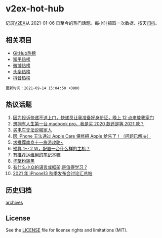 # v2ex-hot-hub

 记录[V2EX](https://www.v2ex.com/)从 2021-01-06 日至今的热门话题。每小时抓取一次数据，按天[归档](archives)。
 
 ## 相关项目

- [GitHub热榜](https://github.com/snaildev/github-hot-hub)
- [知乎热榜](https://github.com/snaildev/zhihu-hot-hub)
- [微博热榜](https://github.com/snaildev/weibo-hot-hub)
- [头条热榜](https://github.com/snaildev/toutiao-hot-hub)
- [抖音热榜](https://github.com/snaildev/douyin-hot-hub)


 `更新时间：2021-09-14 15:04:50 +0800`

## 热议话题

1. [因为投诉快递不送上门，快递员让我准备好身份证，晚上 12 点来敲我家门](https://www.v2ex.com/t/801603)
1. [想拥有人生第一台 macbook pro，我是买 2020 款还是等 2021 款？](https://www.v2ex.com/t/801689)
1. [买电车无法说服家人](https://www.v2ex.com/t/801685)
1. [因 iPhone 无法通过 Apple Care 保修把 Apple 给告了！（问题已解决）](https://www.v2ex.com/t/801625)
1. [求推荐南京十一旅游攻略~](https://www.v2ex.com/t/801666)
1. [预算 1～ 2 W，配置一台什么样的主机？](https://www.v2ex.com/t/801675)
1. [有推荐运维用的笔记本嘛](https://www.v2ex.com/t/801676)
1. [华擎粉转黑](https://www.v2ex.com/t/801680)
1. [有什么小众的语言或框架,是值得学习 ?](https://www.v2ex.com/t/801642)
1. [2021 年 iPhone13 秋季发布会讨论汇总帖](https://www.v2ex.com/t/801665)

## 历史归档

[archives](archives)

## License

See the [LICENSE](LICENSE) file for license rights and limitations (MIT).
